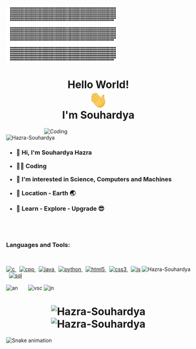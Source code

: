 <p>
  <img src="S  O  U.svg" width="300" />
  <img src="H  A  R.svg" width="300" /> 
  <img src="D  Y  A.svg" width="300" />
</p>


<h1 align="Center">
  Hello World! <br>
  <img src="https://raw.githubusercontent.com/ABSphreak/ABSphreak/master/gifs/Hi.gif" width="50" valign="middle"> <br>
  I'm Souhardya
</h1>

<img align="right" alt="Coding" width="400" src="https://cdn.dribbble.com/users/1162077/screenshots/3848914/programmer.gif">

<p align="left"> <img src="https://komarev.com/ghpvc/?username=Hazra-Souhardya&label=Profile%20views&color=0e75b6&style=flat" alt="Hazra-Souhardya" /> </p>

<h3>
  
- 👋 Hi, I'm Souhardya Hazra

- 👨‍💻 Coding

- 👀 I'm interested in Science, Computers and Machines

- 📍 Location - Earth 🌏
  
- 🔭 Learn - Explore - Upgrade 😎

<br><br>

<h3 align="left">Languages and Tools:</h3><br>
<p><img align="right" src="https://github-readme-stats.vercel.app/api/top-langs?username=Hazra-Souhardya&show_icons=true&locale=en&layout=compact&theme=tokyonight" alt="Hazra-Souhardya" />
</p>
<p align="left"> 
<a href="https://www.cprogramming.com/" target="_blank"> <img src="https://github.com/abrahamcalf/programming-languages-logos/blob/master/src/c/c_256x256.png" alt="c" width="50" height="50"/> </a> &nbsp;
<a href="https://www.w3schools.com/cpp/" target="_blank"> <img src="https://github.com/abrahamcalf/programming-languages-logos/blob/master/src/cpp/cpp_256x256.png" alt="cpp" width="50" height="50"/> </a> &nbsp;
<a href="https://www.w3schools.com/java/" target="_blank"> <img src="https://github.com/abrahamcalf/programming-languages-logos/blob/master/src/java/java_256x256.png" alt="java" width="50" height="50"/> </a> &nbsp;
<a href="https://www.w3schools.com/python/" target="_blank"> <img src="https://github.com/abrahamcalf/programming-languages-logos/blob/master/src/python/python_256x256.png" alt="python" width="50" height="50"/> </a> &nbsp;
<a href="https://www.w3.org/html/" target="_blank"> <img src="https://github.com/abrahamcalf/programming-languages-logos/blob/master/src/html/html_256x256.png" alt="html5" width="60" height="60"/> </a> &nbsp;
<a href="https://www.w3schools.com/css/" target="_blank"> <img src="https://github.com/abrahamcalf/programming-languages-logos/blob/master/src/css/css_256x256.png" alt="css3" width="50" height="50"/> </a> &nbsp;
<a href = "https://www.w3schools.com/js/" target = "_blank"> <img src = "https://github.com/abrahamcalf/programming-languages-logos/blob/master/src/javascript/javascript_256x256.png" alt="js" width="50" height="50"/></a> &nbsp;
<a href = "https://www.w3schools.com/sql/" target = "_blank"> <img src = "https://w7.pngwing.com/pngs/525/959/png-transparent-microsoft-azure-sql-database-microsoft-sql-server-cloud-computing-text-trademark-logo.png" alt="sql" width="60" height="50"/></a> <br> <br>
<img src = "https://www.clipartmax.com/png/middle/349-3490136_anaconda-icon-anaconda-python-icon.png" alt="an" width="50" height="50"/> &nbsp; &nbsp; &nbsp;
<img src = "https://yt3.googleusercontent.com/_q52i8bUAEvcb7JR4e-eNTv23y2A_wg5sCz0NC0GrGtcw1CRMWJSOPVHUDh_bngD0q4gMvVeoA=s900-c-k-c0x00ffffff-no-rj" alt="vsc" width="50" height="50"/>
<img src = "https://jupyter.org/assets/share.png" alt="jn" width="90" height="50"/>
</p>

<h1 align="Center">
<img src="https://github-readme-stats.vercel.app/api?username=Hazra-Souhardya&show_icons=true&locale=en&theme=tokyonight" alt="Hazra-Souhardya"/>
<br>
<img src="https://github-readme-streak-stats.herokuapp.com/?user=Hazra-Souhardya&&theme=tokyonight" alt="Hazra-Souhardya"/>
</h1>

![Snake animation](https://github.com/Hazra-Souhardya/Hazra-Souhardya/blob/output/github-contribution-grid-snake.svg)

<!--
### Hi there 👋
**Hazra-Souhardya/Hazra-Souhardya** is a ✨ _special_ ✨ repository because its `README.md` (this file) appears on your GitHub profile.

Here are some ideas to get you started:

- 🔭 I’m currently working on ...
- 🌱 I’m currently learning ...
- 👯 I’m looking to collaborate on ...
- 🤔 I’m looking for help with ...
- 💬 Ask me about ...
- 📫 How to reach me: ...
- 😄 Pronouns: ...
- ⚡ Fun fact: ...

- 👋 Hi, I’m @Hazra-Souhardya
- 👀 I’m interested in ...
- 🌱 I’m currently learning ...
- 💞️ I’m looking to collaborate on ...
- 📫 How to reach me ...
-->

<!---
Hazra-Souhardya/Hazra-Souhardya is a ✨ special ✨ repository because its `README.md` (this file) appears on your GitHub profile.
You can click the Preview link to take a look at your changes.
--->
